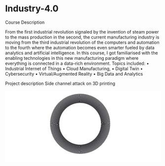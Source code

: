 # Industry-4.0

Course Description

From the first industrial revolution signaled by the invention of steam power to the mass production in the second, the current manufacturing industry is moving from the third industrial revolution of the computers and automation to the fourth where the automation becomes even smarter fueled by data analytics and artificial intelligence. In this course, I got familiarised with the enabling technologies in this new manufacturing paradigm where everything is connected in a data-rich environment. Topics included:
• Industrial Internet of Things
• Cloud Manufacturing,
• Digital Twin
• Cybersecurity
• Virtual/Augmented Reality
• Big Data and Analytics


Project description
Side channel attack on 3D printing



[![Side channel attack on 3d printers](https://github.com/Sangram-Rout/Industry-4.0/blob/main/360.JPG)](https://soundcloud.com/sangram-rout-656723972/audio-library-for-circle)

